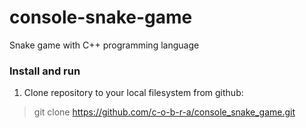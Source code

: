 # console-snake-game
Snake game with C++ programming language

### Install and run
1. Clone repository to your local filesystem from github:
> git clone https://github.com/c-o-b-r-a/console_snake_game.git